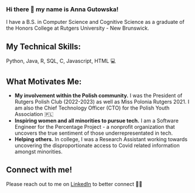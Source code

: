 ### Hi there 👋 my name is Anna Gutowska!

I have a B.S. in Computer Science and Cognitive Science as a graduate of the Honors College at Rutgers University - New Brunswick.  

## My Technical Skills: 
Python, Java, R, SQL, C, Javascript, HTML 💻

## What Motivates Me: 
* **My involvement within the Polish community.** I was the President of Rutgers Polish Club (2022-2023) as well as Miss Polonia Rutgers 2021. I am also the Chief Technology Officer (CTO) for the Polish Youth Association 🇵🇱
* **Inspiring women and all minorities to pursue tech.** I am a Software Engineer for the Percentage Project - a nonprofit organization that uncovers the true sentiment of those underrepresentated in tech. 
* **Helping others.** In college, I was a Research Assistant working towards uncovering the disproportionate access to Covid related information amongst minorities. 

## Connect with me!
Please reach out to me on [LinkedIn](https://www.linkedin.com/in/anna-gutowska/) to better connect 🙌🏻

<!--
**AnnaGutowska/AnnaGutowska** is a ✨ _special_ ✨ repository because its `README.md` (this file) appears on your GitHub profile.


Here are some ideas to get you started:

- 🔭 I’m currently working on ...
- 🌱 I’m currently learning ...
- 👯 I’m looking to collaborate on ...
- 🤔 I’m looking for help with ...
- 💬 Ask me about ...
- 📫 How to reach me: ...
- 😄 Pronouns: ...
- ⚡ Fun fact: ...
-->
